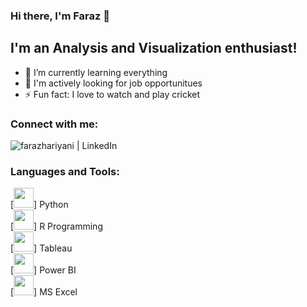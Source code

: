 ### Hi there, I'm Faraz 👋

## I'm an Analysis and Visualization enthusiast!

- 🌱 I’m currently learning everything
- 👯 I'm actively looking for job opportunitues
- ⚡ Fun fact: I love to watch and play cricket 


### Connect with me:

[<img align="left" alt="farazhariyani | LinkedIn" src="https://img.shields.io/badge/linkedin-%230077B5.svg?&style=for-the-badge&logo=linkedin&logoColor=white" />][linkedin]

<br />

### Languages and Tools:
[<img height="32" width="32" src="https://cdn.jsdelivr.net/npm/simple-icons@v3/icons/python.svg" />] Python <br />
[<img height="32" width="32" src="https://cdn.jsdelivr.net/npm/simple-icons@v3/icons/r.svg" />] R Programming <br />
[<img height="32" width="32" src="https://cdn.jsdelivr.net/npm/simple-icons@v3/icons/tableau.svg" />] Tableau <br />
[<img height="32" width="32" src="https://cdn.jsdelivr.net/npm/simple-icons@v3/icons/powerbi.svg" />] Power BI <br />
[<img height="32" width="32" src="https://cdn.jsdelivr.net/npm/simple-icons@v3/icons/microsoftexcel.svg" />] MS Excel <br />



<br />
<br />



[linkedin]: https://www.linkedin.com/in/farazhariyani/